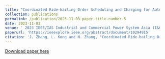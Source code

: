 ```yaml
---
title: "Coordinated Ride-hailing Order Scheduling and Charging for Autonomous Electric Vehicles Based on Deep Reinforcement Learning"
collection: publications
permalink: /publication/2023-11-03-paper-title-number-5
date: 2023-11-03
venue: ' 2023 IEEE/IAS Industrial and Commercial Power System Asia (I&CPS Asia)'
paperurl: 'https://ieeexplore.ieee.org/abstract/document/10294915'
citation: 'J. Zhang, L. Kong and H. Zhang, "Coordinated Ride-hailing Order Scheduling and Charging for Autonomous Electric Vehicles Based on Deep Reinforcement Learning," 2023 IEEE/IAS Industrial and Commercial Power System Asia (I&CPS Asia), Chongqing, China, 2023, pp. 2038-2044, doi: 10.1109/ICPSAsia58343.2023.10294915.'
---
```



[Download paper here](https://ieeexplore.ieee.org/abstract/document/10294915)
